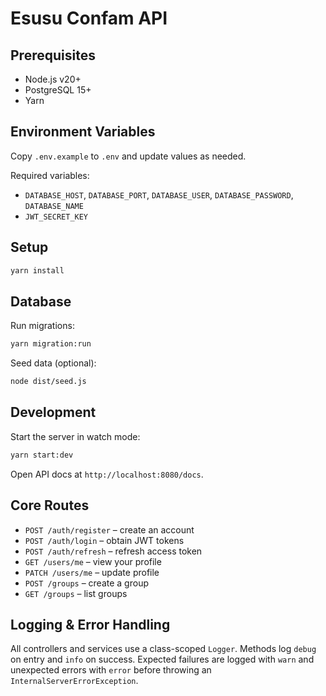 # Esusu Confam API

## Prerequisites

- Node.js v20+
- PostgreSQL 15+
- Yarn

## Environment Variables

Copy `.env.example` to `.env` and update values as needed.

Required variables:

- `DATABASE_HOST`, `DATABASE_PORT`, `DATABASE_USER`, `DATABASE_PASSWORD`, `DATABASE_NAME`
- `JWT_SECRET_KEY`

## Setup

```bash
yarn install
```

## Database

Run migrations:

```bash
yarn migration:run
```

Seed data (optional):

```bash
node dist/seed.js
```

## Development

Start the server in watch mode:

```bash
yarn start:dev
```

Open API docs at `http://localhost:8080/docs`.

## Core Routes

- `POST /auth/register` – create an account
- `POST /auth/login` – obtain JWT tokens
- `POST /auth/refresh` – refresh access token
- `GET /users/me` – view your profile
- `PATCH /users/me` – update profile
- `POST /groups` – create a group
- `GET /groups` – list groups

## Logging & Error Handling

All controllers and services use a class-scoped `Logger`. Methods log `debug` on entry and `info` on success. Expected failures are logged with `warn` and unexpected errors with `error` before throwing an `InternalServerErrorException`.
